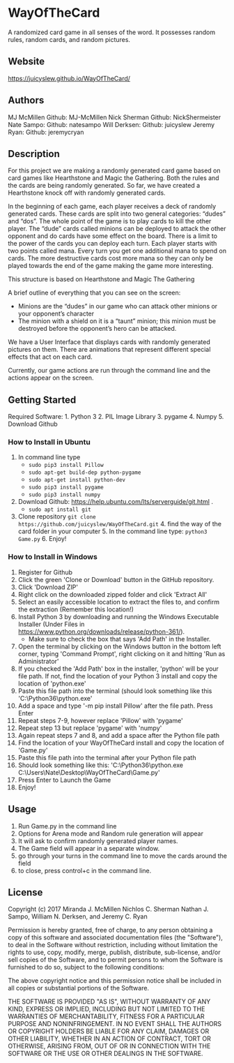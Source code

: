 # WayOfTheCard #
A randomized card game in all senses of the word. It possesses random rules, random cards, and random pictures.

## Website ##
https://juicyslew.github.io/WayOfTheCard/

## Authors ##
MJ McMillen 				Github: MJ-McMillen
Nick Sherman			  Github: NickShermeister
Nate Sampo: 			  Github: natesampo
Will Derksen:       Github: juicyslew
Jeremy Ryan:        Github: jeremycryan


## Description ##

For this project we are making a randomly generated card game based on card games like Hearthstone and Magic the Gathering. Both the rules and the cards are being randomly generated. So far, we have created a Hearthstone knock off with randomly generated cards.

In the beginning of each game, each player receives  a deck of randomly generated cards. These cards are split into two general categories: “dudes” and “dos”. The whole point of the game is to play cards to kill the other player. The “dude” cards called minions can be deployed to attack the other opponent and do cards have some effect on the board. There is a limit to the power of the cards you can deploy each turn. Each player starts with two points called mana. Every turn you get one additional mana to spend on cards. The more destructive cards cost more mana so they can only be played towards the end of the game making the game more interesting.

This structure is based on Hearthstone and Magic The Gathering

A brief outline of everything that you can see on the screen:

* Minions are the “dudes” in our game who can attack other minions or your opponent’s character
* The minion with a shield on it is a “taunt” minion; this minion must be destroyed before the opponent’s hero can be attacked.

We have a User Interface that displays cards with randomly generated pictures on them. There are animations that represent different special effects that act on each card.

Currently, our game actions are run through the command line and the actions appear on the screen.

## Getting Started ##
Required Software:
	1. Python 3
	2. PIL Image Library
	3. pygame
	4. Numpy
	5. Download Github

### How to Install in Ubuntu ###
1. In command line type
 	* `sudo pip3 install Pillow`
 	* `sudo apt-get build-dep python-pygame`
 	* `sudo apt-get install python-dev`
 	* `sudo pip3 install pygame`
 	* `sudo pip3 install numpy`
2. Download Github: https://help.ubuntu.com/lts/serverguide/git.html	.
	* `sudo apt install git`
3. Clone repository
				`git clone https://github.com/juicyslew/WayOfTheCard.git`
	4. find the way of the card folder in your computer
	5. In the command line type: `python3 Game.py`
	6. Enjoy!

### How to Install in Windows ###
1. Register for Github
2. Click the green 'Clone or Download' button in the GitHub repository.
3. Click 'Download ZIP'
4.	Right click on the downloaded zipped folder and click 'Extract All'
5. Select an easily accessible location to extract the files to, and confirm the extraction (Remember this location!)
6. Install Python 3 by downloading and running the Windows Executable Installer (Under Files in https://www.python.org/downloads/release/python-361/).
	* Make sure to check the  box that says 'Add Path' in the Installer.
9. Open the terminal by clicking on the Windows button in the bottom left corner, typing 'Command Prompt', right clicking on it and hitting 'Run as Administrator'
10. If you checked the 'Add Path' box in the installer, 'python' will be your file path. If not, find the location of your Python 3 install and copy the location of 'python.exe'
11. Paste this file path into the terminal (should look something like this 'C:\Python36\python.exe'
12.	Add a space and type '-m pip install Pillow' after the file path. Press Enter
13. Repeat steps 7-9, however replace 'Pillow' with 'pygame'
14. Repeat step 13 but replace 'pygame' with 'numpy'
15. Again repeat steps 7 and 8, and add a space after the Python file path
16. Find the location of your WayOfTheCard install and copy the location of 'Game.py'
17. Paste this file path into the terminal after your Python file path
18. Should look something like this: 'C:\Python36\python.exe C:\Users\Nate\Desktop\WayOfTheCard\Game.py'
19. Press Enter to Launch the Game
20. Enjoy!



## Usage ##
1. Run Game.py in the command line
2. Options for Arena mode and Random rule generation will appear
3. It will ask to confirm randomly generated player names.
4. The Game field will appear in a separate window.
5. go through your turns in the command line to move the cards around the field
6. to close, press control+c in the command line.



## License ##

Copyright (c) 2017 Miranda J. McMillen Nichlos C. Sherman Nathan J. Sampo, William N. Derksen, and Jeremy C. Ryan

Permission is hereby granted, free of charge, to any person obtaining a copy
of this software and associated documentation files (the "Software"), to deal
in the Software without restriction, including without limitation the rights
to use, copy, modify, merge, publish, distribute, sub-license, and/or sell
copies of the Software, and to permit persons to whom the Software is
furnished to do so, subject to the following conditions:

The above copyright notice and this permission notice shall be included in all
copies or substantial portions of the Software.

THE SOFTWARE IS PROVIDED "AS IS", WITHOUT WARRANTY OF ANY KIND, EXPRESS OR
IMPLIED, INCLUDING BUT NOT LIMITED TO THE WARRANTIES OF MERCHANTABILITY,
FITNESS FOR A PARTICULAR PURPOSE AND NONINFRINGEMENT. IN NO EVENT SHALL THE
AUTHORS OR COPYRIGHT HOLDERS BE LIABLE FOR ANY CLAIM, DAMAGES OR OTHER
LIABILITY, WHETHER IN AN ACTION OF CONTRACT, TORT OR OTHERWISE, ARISING FROM,
OUT OF OR IN CONNECTION WITH THE SOFTWARE OR THE USE OR OTHER DEALINGS IN THE
SOFTWARE.

